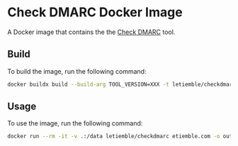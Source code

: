 # Check DMARC Docker Image

A Docker image that contains the the [Check DMARC](https://github.com/domainaware/checkdmarc) tool.

## Build

To build the image, run the following command:

```bash
docker buildx build --build-arg TOOL_VERSION=XXX -t letiemble/checkdmarc:XXX -t letiemble/checkdmarc:latest .
```

## Usage

To use the image, run the following command:

```bash
docker run --rm -it -v .:/data letiemble/checkdmarc etiemble.com -o output.json
```

